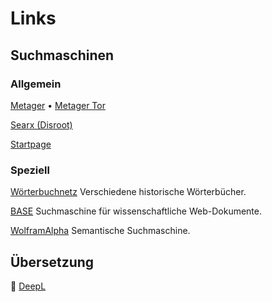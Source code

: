 # Links

## Suchmaschinen

### Allgemein

[Metager](https://metager.de/)
 • 
[Metager Tor](http://metagerv65pwclop2rsfzg4jwowpavpwd6grhhlvdgsswvo6ii4akgyd.onion/)

[Searx (Disroot)](https://search.disroot.org/)

[Startpage](https://www.startpage.com/)

### Speziell

[Wörterbuchnetz](https://woerterbuchnetz.de/#0) Verschiedene historische Wörterbücher.

[BASE](https://www.base-search.net/) Suchmaschine für wissenschaftliche Web-Dokumente.

[WolframAlpha](https://www.wolframalpha.com/) Semantische Suchmaschine.

## Übersetzung

👥 [DeepL](https://www.deepl.com/translator-mobile)
